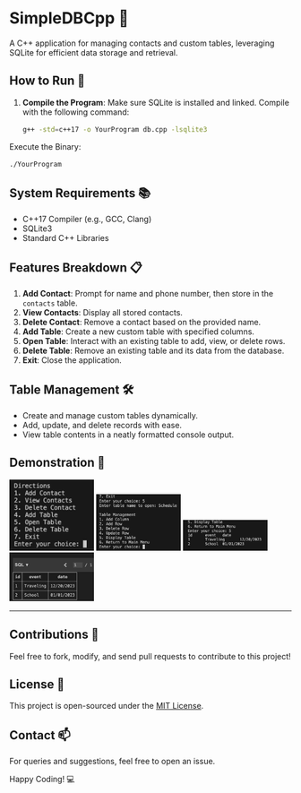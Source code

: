 # SimpleDBCpp 📖

A C++ application for managing contacts and custom tables, leveraging SQLite for efficient data storage and retrieval.

## How to Run 🚀

1. **Compile the Program**:
   Make sure SQLite is installed and linked. Compile with the following command:
   
   ```bash
   g++ -std=c++17 -o YourProgram db.cpp -lsqlite3
   ```

Execute the Binary:
```bash
./YourProgram
```

## System Requirements 📚
- C++17 Compiler (e.g., GCC, Clang)
- SQLite3
- Standard C++ Libraries

## Features Breakdown 📋
1. **Add Contact**: Prompt for name and phone number, then store in the `contacts` table.
2. **View Contacts**: Display all stored contacts.
3. **Delete Contact**: Remove a contact based on the provided name.
4. **Add Table**: Create a new custom table with specified columns.
5. **Open Table**: Interact with an existing table to add, view, or delete rows.
6. **Delete Table**: Remove an existing table and its data from the database.
7. **Exit**: Close the application.

## Table Management 🛠️

- Create and manage custom tables dynamically.
- Add, update, and delete records with ease.
- View table contents in a neatly formatted console output.

## Demonstration 👀
<img src="https://github.com/Nathancgy/SimpleDBCpp/blob/main/img/eg1.png?raw=true" alt="alt text" width="30%">
<img src="https://github.com/Nathancgy/SimpleDBCpp/blob/main/img/eg2.png?raw=true" alt="alt text" width="30%">
<img src="https://github.com/Nathancgy/SimpleDBCpp/blob/main/img/eg3.png?raw=true" alt="alt text" width="30%">
<img src="https://github.com/Nathancgy/SimpleDBCpp/blob/main/img/eg.png?raw=true" alt="alt text" width="30%">

---

## Contributions 👏
Feel free to fork, modify, and send pull requests to contribute to this project!

## License 📜
This project is open-sourced under the [MIT License](LICENSE).

## Contact 📫
For queries and suggestions, feel free to open an issue.

Happy Coding! 💻
